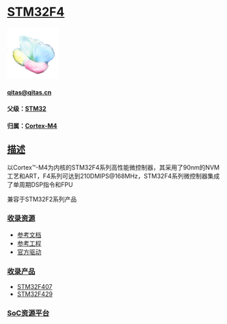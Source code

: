 ﻿# [STM32F4](https://github.com/mcuyun/STM32F4) 
[![sites](SoC/SoC.png)](http://www.qitas.cn) 
#### qitas@qitas.cn
#### 父级：[STM32](https://github.com/sochub/STM32)
#### 归属：[Cortex-M4](https://github.com/sochub/CM4) 
## [描述](https://github.com/sochub/STM32F4/wiki) 

以Cortex™-M4为内核的STM32F4系列高性能微控制器，其采用了90nm的NVM工艺和ART，F4系列可达到210DMIPS@168MHz，STM32F4系列微控制器集成了单周期DSP指令和FPU

兼容于STM32F2系列产品

###  [收录资源](https://github.com/sochub/STM32F4)  

* [参考文档](docs/)
* [参考工程](src/)
* [官方驱动](libs/)

###  [收录产品](https://github.com/sochub/STM32F4)  

* [STM32F407](https://github.com/sochub/STM32F407) 
* [STM32F429](https://github.com/sochub/STM32F429) 


###  [SoC资源平台](http://www.qitas.cn)   

